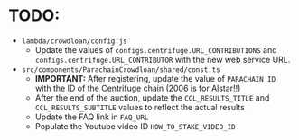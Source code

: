 # TODO:

- `lambda/crowdloan/config.js`
  - Update the values of `configs.centrifuge.URL_CONTRIBUTIONS` and `configs.centrifuge.URL_CONTRIBUTOR` with the new web service URL.
- `src/components/ParachainCrowdloan/shared/const.ts`
  - **IMPORTANT:** After registering, update the value of `PARACHAIN_ID` with the ID of the Centrifuge chain (2006 is for Alstar!!)
  - After the end of the auction, update the `CCL_RESULTS_TITLE` and `CCL_RESULTS_SUBTITLE` values to reflect the actual results
  - Update the FAQ link in `FAQ_URL`
  - Populate the Youtube video ID `HOW_TO_STAKE_VIDEO_ID`
